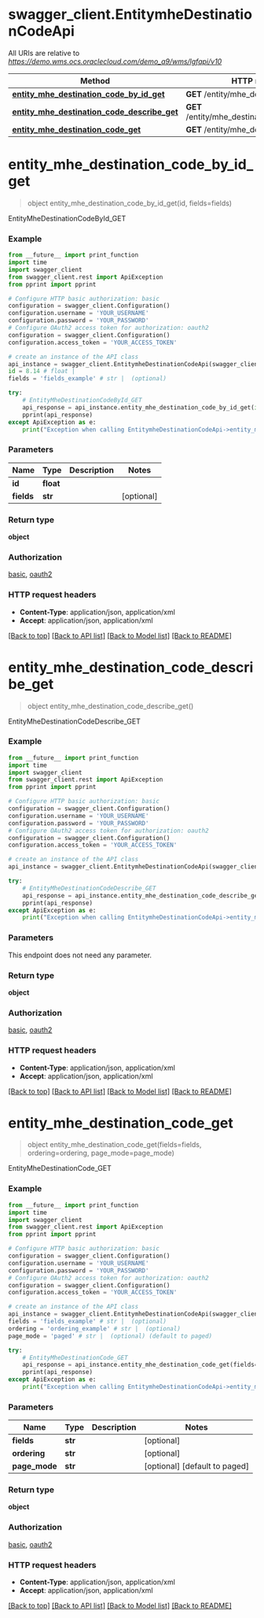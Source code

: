 # swagger_client.EntitymheDestinationCodeApi

All URIs are relative to *https://demo.wms.ocs.oraclecloud.com/demo_a9/wms/lgfapi/v10*

Method | HTTP request | Description
------------- | ------------- | -------------
[**entity_mhe_destination_code_by_id_get**](EntitymheDestinationCodeApi.md#entity_mhe_destination_code_by_id_get) | **GET** /entity/mhe_destination_code/{id} | EntityMheDestinationCodeById_GET
[**entity_mhe_destination_code_describe_get**](EntitymheDestinationCodeApi.md#entity_mhe_destination_code_describe_get) | **GET** /entity/mhe_destination_code/describe | EntityMheDestinationCodeDescribe_GET
[**entity_mhe_destination_code_get**](EntitymheDestinationCodeApi.md#entity_mhe_destination_code_get) | **GET** /entity/mhe_destination_code | EntityMheDestinationCode_GET


# **entity_mhe_destination_code_by_id_get**
> object entity_mhe_destination_code_by_id_get(id, fields=fields)

EntityMheDestinationCodeById_GET



### Example
```python
from __future__ import print_function
import time
import swagger_client
from swagger_client.rest import ApiException
from pprint import pprint

# Configure HTTP basic authorization: basic
configuration = swagger_client.Configuration()
configuration.username = 'YOUR_USERNAME'
configuration.password = 'YOUR_PASSWORD'
# Configure OAuth2 access token for authorization: oauth2
configuration = swagger_client.Configuration()
configuration.access_token = 'YOUR_ACCESS_TOKEN'

# create an instance of the API class
api_instance = swagger_client.EntitymheDestinationCodeApi(swagger_client.ApiClient(configuration))
id = 8.14 # float | 
fields = 'fields_example' # str |  (optional)

try:
    # EntityMheDestinationCodeById_GET
    api_response = api_instance.entity_mhe_destination_code_by_id_get(id, fields=fields)
    pprint(api_response)
except ApiException as e:
    print("Exception when calling EntitymheDestinationCodeApi->entity_mhe_destination_code_by_id_get: %s\n" % e)
```

### Parameters

Name | Type | Description  | Notes
------------- | ------------- | ------------- | -------------
 **id** | **float**|  | 
 **fields** | **str**|  | [optional] 

### Return type

**object**

### Authorization

[basic](../README.md#basic), [oauth2](../README.md#oauth2)

### HTTP request headers

 - **Content-Type**: application/json, application/xml
 - **Accept**: application/json, application/xml

[[Back to top]](#) [[Back to API list]](../README.md#documentation-for-api-endpoints) [[Back to Model list]](../README.md#documentation-for-models) [[Back to README]](../README.md)

# **entity_mhe_destination_code_describe_get**
> object entity_mhe_destination_code_describe_get()

EntityMheDestinationCodeDescribe_GET



### Example
```python
from __future__ import print_function
import time
import swagger_client
from swagger_client.rest import ApiException
from pprint import pprint

# Configure HTTP basic authorization: basic
configuration = swagger_client.Configuration()
configuration.username = 'YOUR_USERNAME'
configuration.password = 'YOUR_PASSWORD'
# Configure OAuth2 access token for authorization: oauth2
configuration = swagger_client.Configuration()
configuration.access_token = 'YOUR_ACCESS_TOKEN'

# create an instance of the API class
api_instance = swagger_client.EntitymheDestinationCodeApi(swagger_client.ApiClient(configuration))

try:
    # EntityMheDestinationCodeDescribe_GET
    api_response = api_instance.entity_mhe_destination_code_describe_get()
    pprint(api_response)
except ApiException as e:
    print("Exception when calling EntitymheDestinationCodeApi->entity_mhe_destination_code_describe_get: %s\n" % e)
```

### Parameters
This endpoint does not need any parameter.

### Return type

**object**

### Authorization

[basic](../README.md#basic), [oauth2](../README.md#oauth2)

### HTTP request headers

 - **Content-Type**: application/json, application/xml
 - **Accept**: application/json, application/xml

[[Back to top]](#) [[Back to API list]](../README.md#documentation-for-api-endpoints) [[Back to Model list]](../README.md#documentation-for-models) [[Back to README]](../README.md)

# **entity_mhe_destination_code_get**
> object entity_mhe_destination_code_get(fields=fields, ordering=ordering, page_mode=page_mode)

EntityMheDestinationCode_GET



### Example
```python
from __future__ import print_function
import time
import swagger_client
from swagger_client.rest import ApiException
from pprint import pprint

# Configure HTTP basic authorization: basic
configuration = swagger_client.Configuration()
configuration.username = 'YOUR_USERNAME'
configuration.password = 'YOUR_PASSWORD'
# Configure OAuth2 access token for authorization: oauth2
configuration = swagger_client.Configuration()
configuration.access_token = 'YOUR_ACCESS_TOKEN'

# create an instance of the API class
api_instance = swagger_client.EntitymheDestinationCodeApi(swagger_client.ApiClient(configuration))
fields = 'fields_example' # str |  (optional)
ordering = 'ordering_example' # str |  (optional)
page_mode = 'paged' # str |  (optional) (default to paged)

try:
    # EntityMheDestinationCode_GET
    api_response = api_instance.entity_mhe_destination_code_get(fields=fields, ordering=ordering, page_mode=page_mode)
    pprint(api_response)
except ApiException as e:
    print("Exception when calling EntitymheDestinationCodeApi->entity_mhe_destination_code_get: %s\n" % e)
```

### Parameters

Name | Type | Description  | Notes
------------- | ------------- | ------------- | -------------
 **fields** | **str**|  | [optional] 
 **ordering** | **str**|  | [optional] 
 **page_mode** | **str**|  | [optional] [default to paged]

### Return type

**object**

### Authorization

[basic](../README.md#basic), [oauth2](../README.md#oauth2)

### HTTP request headers

 - **Content-Type**: application/json, application/xml
 - **Accept**: application/json, application/xml

[[Back to top]](#) [[Back to API list]](../README.md#documentation-for-api-endpoints) [[Back to Model list]](../README.md#documentation-for-models) [[Back to README]](../README.md)

